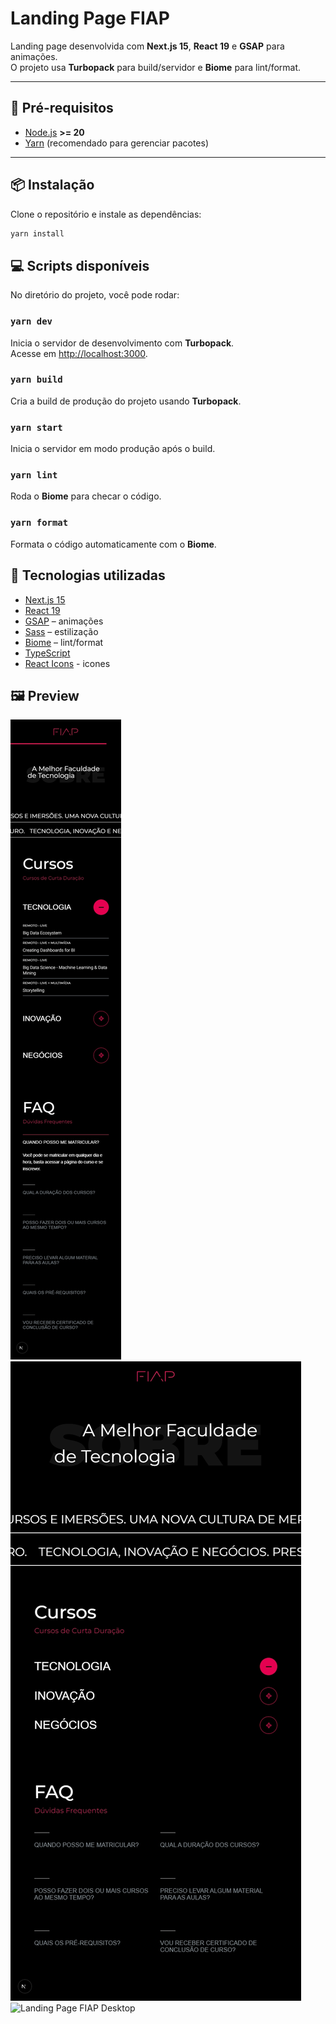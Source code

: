# Landing Page FIAP

Landing page desenvolvida com **Next.js 15**, **React 19** e **GSAP** para animações.  
O projeto usa **Turbopack** para build/servidor e **Biome** para lint/format.

---

## 🚀 Pré-requisitos

- [Node.js](https://nodejs.org/) **>= 20**
- [Yarn](https://yarnpkg.com/) (recomendado para gerenciar pacotes)

---

## 📦 Instalação

Clone o repositório e instale as dependências:

```bash
yarn install
```

## 💻 Scripts disponíveis

No diretório do projeto, você pode rodar:

### `yarn dev`

Inicia o servidor de desenvolvimento com **Turbopack**.  
Acesse em [http://localhost:3000](http://localhost:3000).

### `yarn build`

Cria a build de produção do projeto usando **Turbopack**.

### `yarn start`

Inicia o servidor em modo produção após o build.

### `yarn lint`

Roda o **Biome** para checar o código.

### `yarn format`

Formata o código automaticamente com o **Biome**.

## 🎨 Tecnologias utilizadas

- [Next.js 15](https://nextjs.org/)
- [React 19](https://react.dev/)
- [GSAP](https://greensock.com/gsap/) – animações
- [Sass](https://sass-lang.com/) – estilização
- [Biome](https://biomejs.dev/) – lint/format
- [TypeScript](https://www.typescriptlang.org/)
- [React Icons](https://react-icons.github.io/react-icons/) - icones

## 🖼️ Preview

![Landing Page FIAP Mobile](./public/imgs/Mobile.jpeg)
![Landing Page FIAP Tablet](./public/imgs/Tablet.jpeg)
![Landing Page FIAP Desktop](./public/imgs/Desktop.jpeg)

